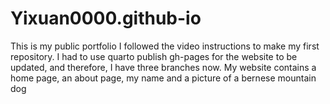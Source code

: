 # Yixuan0000.github-io
This is my public portfolio
I followed the video instructions to make my first repository. I had to use quarto publish gh-pages for the website to be updated, and therefore, I have three branches now.
My website contains a home page, an about page, my name and a picture of a bernese mountain dog

